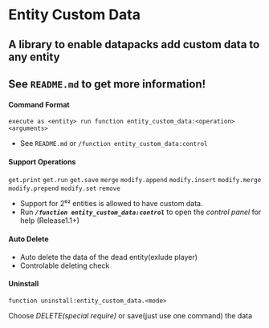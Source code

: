 # Entity Custom Data
## A library to enable datapacks add custom data to any entity
## See `README.md` to get more information!
#### **Command Format**
```mcfunction
execute as <entity> run function entity_custom_data:<operation> <arguments>
```
+ See `README.md` or `/function entity_custom_data:control`

#### **Support Operations**
`get.print` `get.run` `get.save` `merge` `modify.append` `modify.insert` `modify.merge` `modify.prepend` `modify.set` `remove`
+ Support for 2⁶² entities is allowed to have custom data.
+ Run **_`/function entity_custom_data:control`_** to open the _control panel_ for help (Release1.1+)

#### **Auto Delete**
+ Auto delete the data of the dead entity(exlude player)
+ Controlable deleting check

#### **Uninstall**
```mcfunction
function uninstall:entity_custom_data.<mode>
```
Choose *DELETE(special require)* or save(just use one command) the data